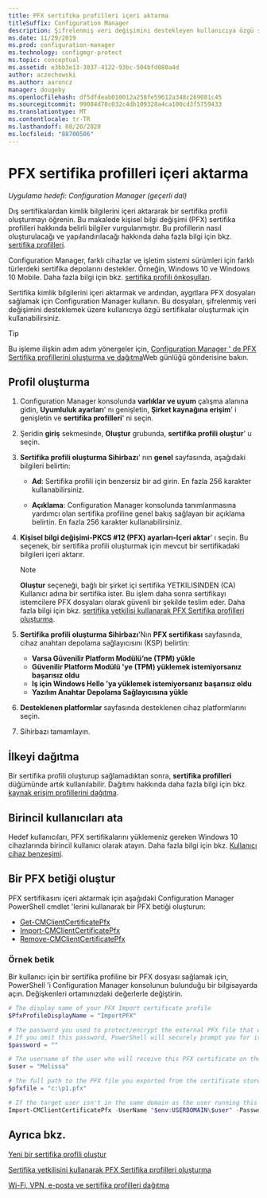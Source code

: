 ```yaml
---
title: PFX sertifika profilleri içeri aktarma
titleSuffix: Configuration Manager
description: Şifrelenmiş veri değişimini destekleyen kullanıcıya özgü sertifikalar oluşturmak için Configuration Manager ' de PFX dosyalarını nasıl kullanacağınızı öğrenin.
ms.date: 11/29/2019
ms.prod: configuration-manager
ms.technology: configmgr-protect
ms.topic: conceptual
ms.assetid: e3bb3e13-3037-4122-93bc-504bfd080a4d
author: aczechowski
ms.author: aaroncz
manager: dougeby
ms.openlocfilehash: df5dfdeab010012a258fe59612a348c269081c45
ms.sourcegitcommit: 99084d70c032c4db109328a4ca100cd3f5759433
ms.translationtype: MT
ms.contentlocale: tr-TR
ms.lasthandoff: 08/20/2020
ms.locfileid: "88700506"
---
```

# <a name="import-pfx-certificate-profiles"></a>PFX sertifika profilleri içeri aktarma

*Uygulama hedefi: Configuration Manager (geçerli dal)*

Dış sertifikalardan kimlik bilgilerini içeri aktararak bir sertifika profili oluşturmayı öğrenin. Bu makalede kişisel bilgi değişimi (PFX) sertifika profilleri hakkında belirli bilgiler vurgulanmıştır. Bu profillerin nasıl oluşturulacağı ve yapılandırılacağı hakkında daha fazla bilgi için bkz. [sertifika profilleri](../../protect/deploy-use/introduction-to-certificate-profiles.md).

Configuration Manager, farklı cihazlar ve işletim sistemi sürümleri için farklı türlerdeki sertifika depolarını destekler. Örneğin, Windows 10 ve Windows 10 Mobile. Daha fazla bilgi için bkz. [sertifika profili önkoşulları](../../protect/plan-design/prerequisites-for-certificate-profiles.md).

Sertifika kimlik bilgilerini içeri aktarmak ve ardından, aygıtlara PFX dosyaları sağlamak için Configuration Manager kullanın. Bu dosyaları, şifrelenmiş veri değişimini desteklemek üzere kullanıcıya özgü sertifikalar oluşturmak için kullanabilirsiniz.

> [!TIP]  
> Bu işleme ilişkin adım adım yönergeler için, [Configuration Manager ' de PFX Sertifika profillerini oluşturma ve dağıtma](/archive/blogs/karanrustagi/how-to-create-and-deploy-pfx-certificate-profiles-in-configuration-manager)Web günlüğü gönderisine bakın.  

## <a name="create-a-profile"></a>Profil oluşturma

1. Configuration Manager konsolunda **varlıklar ve uyum** çalışma alanına gidin, **Uyumluluk ayarları**' nı genişletin, **Şirket kaynağına erişim**' i genişletin ve **sertifika profilleri**' ni seçin.

1. Şeridin **giriş** sekmesinde, **Oluştur** grubunda, **sertifika profili oluştur**' u seçin.

1. **Sertifika profili oluşturma Sihirbazı**' nın **genel** sayfasında, aşağıdaki bilgileri belirtin:  

    - **Ad**: Sertifika profili için benzersiz bir ad girin. En fazla 256 karakter kullanabilirsiniz.  

    - **Açıklama**: Configuration Manager konsolunda tanımlanmasına yardımcı olan sertifika profiline genel bakış sağlayan bir açıklama belirtin. En fazla 256 karakter kullanabilirsiniz.  

1. **Kişisel bilgi değişimi-PKCS #12 (PFX) ayarları-Içeri aktar**' ı seçin. Bu seçenek, bir sertifika profili oluşturmak için mevcut bir sertifikadaki bilgileri içeri aktarır.

    > [!NOTE]
    > **Oluştur** seçeneği, bağlı bir şirket içi sertifika YETKILISINDEN (CA) Kullanıcı adına bir sertifika ister. Bu işlem daha sonra sertifikayı istemcilere PFX dosyaları olarak güvenli bir şekilde teslim eder. Daha fazla bilgi için bkz. [sertifika yetkilisi kullanarak PFX Sertifika profilleri oluşturma](create-pfx-certificate-profiles.md).

1. **Sertifika profili oluşturma Sihirbazı**'Nın **PFX sertifikası** sayfasında, cihaz anahtarı depolama sağlayıcısını (KSP) belirtin:

    - **Varsa Güvenilir Platform Modülü’ne (TPM) yükle**  
    - **Güvenilir Platform Modülü 'ye (TPM) yüklemek istemiyorsanız başarısız oldu**
    - **Iş için Windows Hello 'ya yüklemek istemiyorsanız başarısız oldu**
    - **Yazılım Anahtar Depolama Sağlayıcısına yükle**

1. **Desteklenen platformlar** sayfasında desteklenen cihaz platformlarını seçin.

1. Sihirbazı tamamlayın.

## <a name="deploy-the-profile"></a>İlkeyi dağıtma

Bir sertifika profili oluşturup sağlamadıktan sonra, **sertifika profilleri** düğümünde artık kullanılabilir. Dağıtımı hakkında daha fazla bilgi için bkz. [kaynak erişim profillerini dağıtma](../../protect/deploy-use/deploy-wifi-vpn-email-cert-profiles.md).

## <a name="assign-primary-users"></a>Birincil kullanıcıları ata

Hedef kullanıcıları, PFX sertifikalarını yüklemeniz gereken Windows 10 cihazlarında birincil kullanıcı olarak atayın. Daha fazla bilgi için bkz. [Kullanıcı cihaz benzeşimi](../../apps/deploy-use/link-users-and-devices-with-user-device-affinity.md).

## <a name="provision-a-create-pfx-script"></a>Bir PFX betiği oluştur

PFX sertifikasını içeri aktarmak için aşağıdaki Configuration Manager PowerShell cmdlet 'lerini kullanarak bir PFX betiği oluşturun:

- [Get-CMClientCertificatePfx](/powershell/module/configurationmanager/get-cmclientcertificatepfx?view=sccm-ps)
- [Import-CMClientCertificatePfx](/powershell/module/configurationmanager/import-cmclientcertificatepfx?view=sccm-ps)
- [Remove-CMClientCertificatePfx](/powershell/module/configurationmanager/remove-cmclientcertificatepfx?view=sccm-ps)

### <a name="example-script"></a>Örnek betik

Bir kullanıcı için bir sertifika profiline bir PFX dosyası sağlamak için, PowerShell 'i Configuration Manager konsolunun bulunduğu bir bilgisayarda açın. Değişkenleri ortamınızdaki değerlerle değiştirin.

``` PowerShell
# The display name of your PFX Import certificate profile
$PfxProfileDisplayName = "ImportPFX"

# The password you used to protect/encrypt the external PFX file that was created/exported from your certificate storage provider
# If you omit this password, PowerShell will securely prompt you for it. You can specify it as a parameter for process automation.
$password = ""

# The username of the user who will receive this PFX certificate on their device
$user = "Melissa"

# The full path to the PFX file you exported from the certificate store
$pfxfile = "c:\p1.pfx"

# If the target user isn't in the same domain as the user running this script, specify a different domain
Import-CMClientCertificatePfx -UserName "$env:USERDOMAIN\$user" -Password (ConvertTo-SecureString -String $password -AsPlainText -Force) -CertificateProfilePfx (Get-CMCertificateProfilePfx -Fast -Name $PfxProfileDisplayName) -Path $pfxfile
```

## <a name="see-also"></a>Ayrıca bkz.

[Yeni bir sertifika profili oluştur](../../protect/deploy-use/create-certificate-profiles.md)

[Sertifika yetkilisini kullanarak PFX Sertifika profilleri oluşturma](create-pfx-certificate-profiles.md)

[Wi-Fi, VPN, e-posta ve sertifika profilleri dağıtma](../../protect/deploy-use/deploy-wifi-vpn-email-cert-profiles.md)